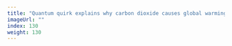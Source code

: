 ```yaml
---
title: "Quantum quirk explains why carbon dioxide causes global warming"
imageUrl: ""
index: 130
weight: 130
---
```

